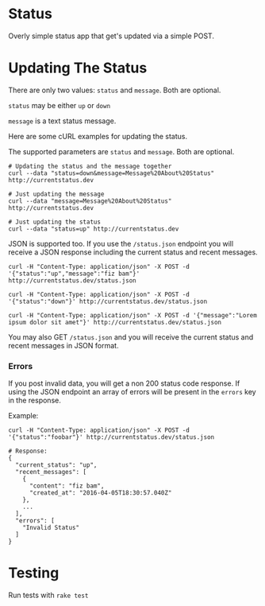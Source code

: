 # Status

Overly simple status app that get's updated via a simple POST.

# Updating The Status

There are only two values: `status` and `message`. Both are optional.

`status` may be either `up` or `down`

`message` is a text status message.

Here are some cURL examples for updating the status.

The supported parameters are `status` and `message`. Both are optional.

    # Updating the status and the message together
    curl --data "status=down&message=Message%20About%20Status" http://currentstatus.dev
    
    # Just updating the message
    curl --data "message=Message%20About%20Status" http://currentstatus.dev
    
    # Just updating the status
    curl --data "status=up" http://currentstatus.dev


JSON is supported too. If you use the `/status.json` endpoint you will receive a JSON response including the current status and recent messages.
    
    curl -H "Content-Type: application/json" -X POST -d '{"status":"up","message":"fiz bam"}' http://currentstatus.dev/status.json
    
    curl -H "Content-Type: application/json" -X POST -d '{"status":"down"}' http://currentstatus.dev/status.json
    
    curl -H "Content-Type: application/json" -X POST -d '{"message":"Lorem ipsum dolor sit amet"}' http://currentstatus.dev/status.json
    
You may also GET `/status.json` and you will receive the current status and recent messages in JSON format.

### Errors

If you post invalid data, you will get a non 200 status code response. If using the JSON endpoint an array of errors will be present in the `errors` key in the response.

Example:

    curl -H "Content-Type: application/json" -X POST -d '{"status":"foobar"}' http://currentstatus.dev/status.json
    
    # Response:
    {
      "current_status": "up",
      "recent_messages": [
        {
          "content": "fiz bam",
          "created_at": "2016-04-05T18:30:57.040Z"
        },
        ...
      ],
      "errors": [
        "Invalid Status"
      ]
    }
    
    
    
# Testing

Run tests with `rake test`